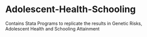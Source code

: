 # Adolescent-Health-Schooling
Contains Stata Programs to replicate the results in Genetic Risks, Adolescent Health and Schooling Attainment
